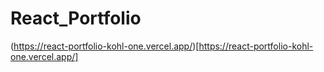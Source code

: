 # React_Portfolio

(https://react-portfolio-kohl-one.vercel.app/)[https://react-portfolio-kohl-one.vercel.app/]
